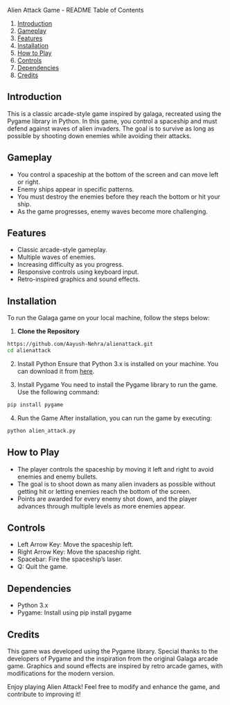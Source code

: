 Alien Attack Game - README
Table of Contents
1. [Introduction](#introduction)
2. [Gameplay](#gameplay)
3. [Features](#features)
4. [Installation](#installation)
5. [How to Play](#how-to-play)
6. [Controls](#controls)
7. [Dependencies](#dependencies)
8. [Credits](#credits)

## Introduction
This is a classic arcade-style game inspired by galaga, recreated using the Pygame library in Python. In this game, you control a spaceship and must defend against waves of alien invaders. The goal is to survive as long as possible by shooting down enemies while avoiding their attacks.

## Gameplay
- You control a spaceship at the bottom of the screen and can move left or right.
- Enemy ships appear in specific patterns.
- You must destroy the enemies before they reach the bottom or hit your ship.
- As the game progresses, enemy waves become more challenging.

## Features
- Classic arcade-style gameplay.
- Multiple waves of enemies.
- Increasing difficulty as you progress.
- Responsive controls using keyboard input.
- Retro-inspired graphics and sound effects.

## Installation
To run the Galaga game on your local machine, follow the steps below:

1. **Clone the Repository**

```bash
https://github.com/Aayush-Nehra/alienattack.git
cd alienattack
```

2. Install Python Ensure that Python 3.x is installed on your machine. You can download it from [here](https://www.python.org/downloads/).

3. Install Pygame You need to install the Pygame library to run the game. Use the following command:

```bash
pip install pygame
```

4. Run the Game After installation, you can run the game by executing:

```bash
python alien_attack.py
```

## How to Play
- The player controls the spaceship by moving it left and right to avoid enemies and enemy bullets.
- The goal is to shoot down as many alien invaders as possible without getting hit or letting enemies reach the bottom of the screen.
- Points are awarded for every enemy shot down, and the player advances through multiple levels as more enemies appear.

## Controls
- Left Arrow Key: Move the spaceship left.
- Right Arrow Key: Move the spaceship right.
- Spacebar: Fire the spaceship’s laser.
- Q: Quit the game.

## Dependencies
- Python 3.x
- Pygame: Install using pip install pygame

## Credits
This game was developed using the Pygame library. Special thanks to the developers of Pygame and the inspiration from the original Galaga arcade game. Graphics and sound effects are inspired by retro arcade games, with modifications for the modern version.

Enjoy playing Alien Attack! Feel free to modify and enhance the game, and contribute to improving it!
